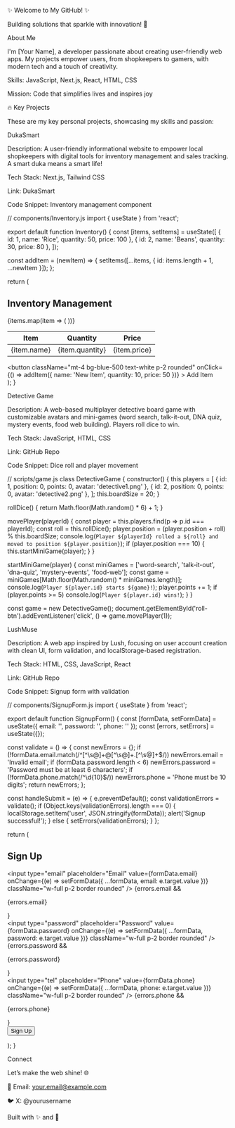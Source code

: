 ✨ Welcome to My GitHub! ✨







Building solutions that sparkle with innovation! 🌟

About Me

I'm [Your Name], a developer passionate about creating user-friendly web apps. My projects empower users, from shopkeepers to gamers, with modern tech and a touch of creativity.





Skills: JavaScript, Next.js, React, HTML, CSS



Mission: Code that simplifies lives and inspires joy

🔥 Key Projects

These are my key personal projects, showcasing my skills and passion:

DukaSmart





Description: A user-friendly informational website to empower local shopkeepers with digital tools for inventory management and sales tracking. A smart duka means a smart life!



Tech Stack: Next.js, Tailwind CSS



Link: DukaSmart



Code Snippet: Inventory management component

// components/Inventory.js
import { useState } from 'react';

export default function Inventory() {
  const [items, setItems] = useState([
    { id: 1, name: 'Rice', quantity: 50, price: 100 },
    { id: 2, name: 'Beans', quantity: 30, price: 80 },
  ]);

  const addItem = (newItem) => {
    setItems([...items, { id: items.length + 1, ...newItem }]);
  };

  return (
    <div className="p-4">
      <h2 className="text-2xl font-bold">Inventory Management</h2>
      <table className="w-full mt-4 border">
        <thead>
          <tr>
            <th className="border p-2">Item</th>
            <th className="border p-2">Quantity</th>
            <th className="border p-2">Price</th>
          </tr>
        </thead>
        <tbody>
          {items.map(item => (
            <tr key={item.id}>
              <td className="border p-2">{item.name}</td>
              <td className="border p-2">{item.quantity}</td>
              <td className="border p-2">{item.price}</td>
            </tr>
          ))}
        </tbody>
      </table>
      <button
        className="mt-4 bg-blue-500 text-white p-2 rounded"
        onClick={() => addItem({ name: 'New Item', quantity: 10, price: 50 })}
      >
        Add Item
      </button>
    </div>
  );
}

Detective Game





Description: A web-based multiplayer detective board game with customizable avatars and mini-games (word search, talk-it-out, DNA quiz, mystery events, food web building). Players roll dice to win.



Tech Stack: JavaScript, HTML, CSS



Link: GitHub Repo



Code Snippet: Dice roll and player movement

// scripts/game.js
class DetectiveGame {
  constructor() {
    this.players = [
      { id: 1, position: 0, points: 0, avatar: 'detective1.png' },
      { id: 2, position: 0, points: 0, avatar: 'detective2.png' },
    ];
    this.boardSize = 20;
  }

  rollDice() {
    return Math.floor(Math.random() * 6) + 1;
  }

  movePlayer(playerId) {
    const player = this.players.find(p => p.id === playerId);
    const roll = this.rollDice();
    player.position = (player.position + roll) % this.boardSize;
    console.log(`Player ${playerId} rolled a ${roll} and moved to position ${player.position}`);
    if (player.position === 10) {
      this.startMiniGame(player);
    }
  }

  startMiniGame(player) {
    const miniGames = ['word-search', 'talk-it-out', 'dna-quiz', 'mystery-events', 'food-web'];
    const game = miniGames[Math.floor(Math.random() * miniGames.length)];
    console.log(`Player ${player.id} starts ${game}!`);
    player.points += 1;
    if (player.points >= 5) console.log(`Player ${player.id} wins!`);
  }
}

const game = new DetectiveGame();
document.getElementById('roll-btn').addEventListener('click', () => game.movePlayer(1));

LushMuse





Description: A web app inspired by Lush, focusing on user account creation with clean UI, form validation, and localStorage-based registration.



Tech Stack: HTML, CSS, JavaScript, React



Link: GitHub Repo



Code Snippet: Signup form with validation

// components/SignupForm.js
import { useState } from 'react';

export default function SignupForm() {
  const [formData, setFormData] = useState({ email: '', password: '', phone: '' });
  const [errors, setErrors] = useState({});

  const validate = () => {
    const newErrors = {};
    if (!formData.email.match(/^[^\s@]+@[^\s@]+\.[^\s@]+$/)) newErrors.email = 'Invalid email';
    if (formData.password.length < 6) newErrors.password = 'Password must be at least 6 characters';
    if (!formData.phone.match(/^\d{10}$/)) newErrors.phone = 'Phone must be 10 digits';
    return newErrors;
  };

  const handleSubmit = (e) => {
    e.preventDefault();
    const validationErrors = validate();
    if (Object.keys(validationErrors).length === 0) {
      localStorage.setItem('user', JSON.stringify(formData));
      alert('Signup successful!');
    } else {
      setErrors(validationErrors);
    }
  };

  return (
    <form onSubmit={handleSubmit} className="p-4 max-w-md mx-auto">
      <h2 className="text-2xl font-bold mb-4">Sign Up</h2>
      <div className="mb-4">
        <input
          type="email"
          placeholder="Email"
          value={formData.email}
          onChange={(e) => setFormData({ ...formData, email: e.target.value })}
          className="w-full p-2 border rounded"
        />
        {errors.email && <p className="text-red-500">{errors.email}</p>}
      </div>
      <div className="mb-4">
        <input
          type="password"
          placeholder="Password"
          value={formData.password}
          onChange={(e) => setFormData({ ...formData, password: e.target.value })}
          className="w-full p-2 border rounded"
        />
        {errors.password && <p className="text-red-500">{errors.password}</p>}
      </div>
      <div className="mb-4">
        <input
          type="tel"
          placeholder="Phone"
          value={formData.phone}
          onChange={(e) => setFormData({ ...formData, phone: e.target.value })}
          className="w-full p-2 border rounded"
        />
        {errors.phone && <p className="text-red-500">{errors.phone}</p>}
      </div>
      <button type="submit" className="bg-pink-500 text-white p-2 rounded w-full">
        Sign Up
      </button>
    </form>
  );
}

Connect

Let’s make the web shine! 🌐





📧 Email: your.email@example.com



🐦 X: @yourusername



Built with ✨ and 💖
